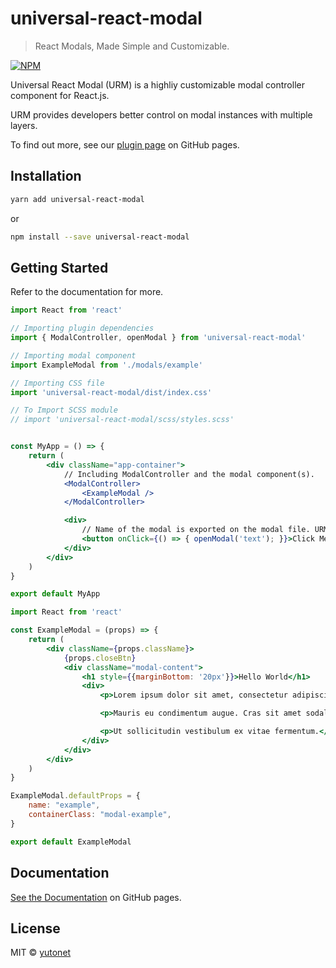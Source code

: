 # universal-react-modal

> React Modals, Made Simple and Customizable.

[![NPM](https://img.shields.io/npm/v/universal-react-modal.svg)](https://www.npmjs.com/package/universal-react-modal)
<!-- [![JavaScript Style Guide](https://img.shields.io/badge/code_style-standard-brightgreen.svg)](https://standardjs.com) -->

Universal React Modal (URM) is a highliy customizable modal controller component for React.js.

URM provides developers better control on modal instances with multiple layers.

To find out more, see our [plugin page](https://yutonet.github.io/universal-react-modal/#/universal-react-modal/) on GitHub pages.

## Installation

```bash
yarn add universal-react-modal
```
or
```bash
npm install --save universal-react-modal
```

## Getting Started

Refer to the documentation for more.

```jsx
import React from 'react'

// Importing plugin dependencies
import { ModalController, openModal } from 'universal-react-modal'

// Importing modal component
import ExampleModal from './modals/example'

// Importing CSS file
import 'universal-react-modal/dist/index.css'

// To Import SCSS module
// import 'universal-react-modal/scss/styles.scss'


const MyApp = () => {
    return (
        <div className="app-container">
            // Including ModalController and the modal component(s).
            <ModalController>
                <ExampleModal />
            </ModalController>

            <div>
                // Name of the modal is exported on the modal file. URM detects and opens the modal automatically.
                <button onClick={() => { openModal('text'); }}>Click Me!</button>
            </div>
        </div>
    )
}

export default MyApp
```

```jsx
import React from 'react'

const ExampleModal = (props) => {
    return (
        <div className={props.className}>
            {props.closeBtn}
            <div className="modal-content">
                <h1 style={{marginBottom: '20px'}}>Hello World</h1>
                <div>
                    <p>Lorem ipsum dolor sit amet, consectetur adipiscing elit.</p>

                    <p>Mauris eu condimentum augue. Cras sit amet sodales ligula.</p>

                    <p>Ut sollicitudin vestibulum ex vitae fermentum.</p>
                </div>
            </div>
        </div>
    )
}

ExampleModal.defaultProps = {
    name: "example",
    containerClass: "modal-example",
}

export default ExampleModal
```

## Documentation
[See the Documentation](https://yutonet.github.io/universal-react-modal/#/documentation/) on GitHub pages.

## License

MIT © [yutonet](https://github.com/yutonet)
